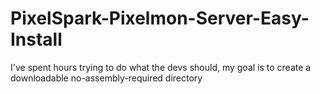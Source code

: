 # PixelSpark-Pixelmon-Server-Easy-Install
I've spent hours trying to do what the devs should, my goal is to create a downloadable no-assembly-required directory
